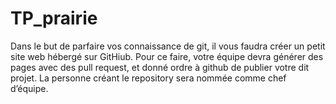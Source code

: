 # TP_prairie
Dans le but de parfaire vos connaissance de git, il vous faudra créer un petit site web hébergé sur GitHiub. Pour ce faire, votre équipe devra générer des pages avec des pull request, et donné ordre à github de publier votre dit projet. La personne créant le repository sera nommée comme chef d’équipe. 

